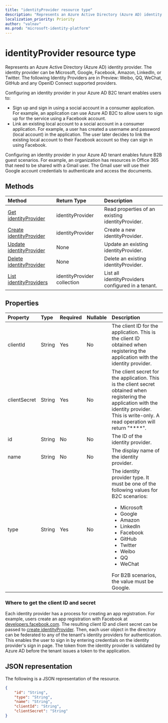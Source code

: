 ```yaml
---
title: "identityProvider resource type"
description: "Represents an Azure Active Directory (Azure AD) identity provider."
localization_priority: Priority
author: "valnav"
ms.prod: "microsoft-identity-platform"
---
```

# identityProvider resource type

Represents an Azure Active Directory (Azure AD) identity provider. The identity provider can be Microsoft, Google, Facebook, Amazon,  LinkedIn, or Twitter. The following Identity Providers are in Preview: Weibo, QQ, WeChat, GitHub and any OpenID Connect supported providers. 

Configuring an identity provider in your Azure AD B2C tenant enables users to:

* Sign up and sign in using a social account in a consumer application. For example, an application can use Azure AD B2C to allow users to sign up for the service using a Facebook account.
* Link an existing local account to a social account in a consumer application. For example, a user has created a username and password (local account) in the application. The user later decides to link the existing local account to their Facebook account so they can sign in using Facebook.

Configuring an identity provider in your Azure AD tenant enables future B2B guest scenarios. For example, an organization has resources in Office 365 that need to be shared with a Gmail user. The Gmail user will use their Google account credentials to authenticate and access the documents.

## Methods

| Method       | Return Type  |Description|
|:---------------|:--------|:----------|
|[Get identityProvider](../api/identityprovider-get.md) |identityProvider|Read properties of an existing identityProvider.|
|[Create identityProvider](../api/identityprovider-post-identityproviders.md)|identityProvider|Create a new identityProvider.|
|[Update identityProvider](../api/identityprovider-update.md)|None|Update an existing identityProvider.|
|[Delete identityProvider](../api/identityprovider-delete.md)|None|Delete an existing identityProvider.|
|[List identityProviders](../api/identityprovider-list.md)|identityProvider collection|List all identityProviders configured in a tenant.|

## Properties

|Property|Type|Required|Nullable|Description|
|:---------------|:--------|:--------|:--------|:----------|
|clientId|String|Yes|No|The client ID for the application. This is the client ID obtained when registering the application with the identity provider.|
|clientSecret|String|Yes|No|The client secret for the application. This is the client secret obtained when registering the application with the identity provider. This is write-only. A read operation will return "\*\*\*\*".|
|id|String|No|No|The ID of the identity provider.|
|name|String|No|No|The display name of the identity provider.|
|type|String|Yes|No|The identity provider type. It must be one of the following values for B2C scenarios: <ul><li/>Microsoft<li/>Google<li/>Amazon<li/>LinkedIn<li/>Facebook<li/>GitHub<li/>Twitter<li/>Weibo<li/>QQ<li/>WeChat</ul>For B2B scenarios, the value must be Google.|

### Where to get the client ID and secret

Each identity provider has a process for creating an app registration. For example, users create an app registration with Facebook at [developers.facebook.com](https://developers.facebook.com/). The resulting client ID and client secret can be passed to [create identityProvider](../api/identityprovider-post-identityproviders.md). Then, each user object in the directory can be federated to any of the tenant's identity providers for authentication. This enables the user to sign in by entering credentials on the identity provider's sign in page. The token from the identity provider is validated by Azure AD before the tenant issues a token to the application.

## JSON representation

The following is a JSON representation of the resource.

<!-- {
  "blockType": "resource",
  "@odata.type": "microsoft.graph.IdentityProvider"
} -->

```json
{
    "id": "String",
    "type": "String",
    "name": "String",
    "clientId": "String",
    "clientSecret": "String"
}
```
